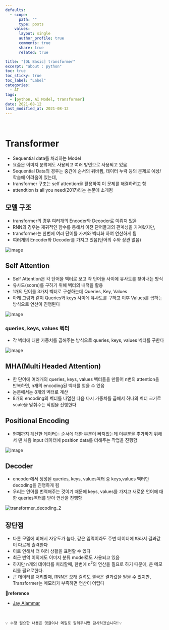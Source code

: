 ```yaml
---
defaults:
  - scope:
      path: ""
      type: posts
    values:
      layout: single
      author_profile: true
      comments: true
      share: true
      related: true

title: "[DL Basic] transformer"
excerpt: "about : python"
toc: true
toc_sticky: true
toc_label: "Label"
categories:
  - AI
tags:
  - [python, AI Model, transformer]
date: 2021-08-12
last_modified_at: 2021-08-12
---
```


<br>

# Transformer

- Sequential data를 처리하는 Model
- 요즘은 이미지 분류에도 사용되고 여러 방면으로 사용되고 있음
- Sequential Data의 경우는 중간에 순서의 뒤바뀜, 데이터 누락 등의 문제로 예상/학습에 어려움이 있는데,
- transformer 구조는 self attention을 활용하여 이 문제를 해결하려고 함
- attendtion is all you need(2017)라는 논문에 소개됨


## 모델 구조

- transformer의 경우 여러개의 Encoder와 Decoder로 이뤄져 있음
- RNN의 경우는 재귀적인 함수를 통해서 이전 단어들과의 관계성을 가져왔지만,
- transformer는 한번에 여러 단어를 가져와 벡터화 하여 연산하게 됨
- 여러개의 Encoder와 Decoder를 가지고 있음(단어의 수와 상관 없음)

![image](https://user-images.githubusercontent.com/77658029/129294907-541fb3d2-d1b3-40d8-b5a1-4a545595cb82.png)


## Self Attention

- Self Attention은 각 단어을 벡터로 보고 각 단어들 사이에 유사도를 찾아내는 방식
- 유사도(score)를 구하기 위해 벡터의 내적을 활용
- 1개의 단어를 3가지 벡터로 구성하는데 Queries, Key, Values
- 아래 그림과 같이 Queries와 keys 사이에 유사도를 구하고 이후 Values를 곱하는 방식으로 연산이 진행된다

![image](https://user-images.githubusercontent.com/77658029/129294777-e31ae11c-4d39-4587-821c-3ca90532a4c5.png)

### queries, keys, values 벡터

- 각 벡터에 대한 가중치를 곱해주는 방식으로  queries, keys, values 벡터를 구한다

![image](https://user-images.githubusercontent.com/77658029/129295544-a3ad5181-cd29-4925-a1bf-8440cecff503.png)


## MHA(Multi Headed Attention)

- 한 단어에 여러개의 queries, keys, values 벡터들을 만들어 n번의 attention을 반복하면, n개의 encoding된 벡터를 얻을 수 있음
- 논문에서는 8개의 벡터로 계산
- 8개의 encoding의 벡터를 나열한 다음 다시 가중치를 곱해서 하나의 벡터 크기로 scale을 맞춰주는 작업을 진행한다


## Positional Encoding

- 현재까지 계산한 데이터는 순서에 대한 부분이 빠져있는데 이부분을 추가하기 위해서 맨 처음 input 데이터에 position data를 더해주는 작업을 진행함

![image](https://user-images.githubusercontent.com/77658029/129302445-c7605fd6-0eff-4f14-bad5-082fde499a58.png)


## Decoder

- encoder에서 생성된 queries, keys, values벡터 중 keys,values 벡터만 decoding을 진행하게 됨
- 우리는 언어를 번역해주는 것이기 때문에 keys, values를 가지고 새로운 언어에 대한 queries벡터를 받아 연산을 진행함

![transformer_decoding_2](https://user-images.githubusercontent.com/77658029/129302879-508b1a7c-8050-4484-82ef-de39954efd7d.gif)



## 장단점

- 다른 모델에 비해서 자유도가 높다, 같은 입력이라도 주변 데이터에 따라서 결과값이 다르게 출력한다
- 이로 인해서 더 여러 상활을 표현할 수 있다
- 최근 번역 이외에도 이미지 분류 model로도 사용되고 있음
- 하지만 n개의 데이터를 처리할때, 한번에 $n^2$의 연산을 필요로 하기 때문에, 큰 메모리를 필요로한다.
- 큰 데이터를 처리할때, RNN은 오래 걸려도 결국은 결과값을 얻을 수 있지만, Transformer는 메모리가 부족하면 연산이 어렵다



**📌reference**
- [Jay Alammar](http://jalammar.github.io/illustrated-transformer/)


<br>

```
💡 수정 필요한 내용은 댓글이나 메일로 알려주시면 감사하겠습니다!💡 
```
